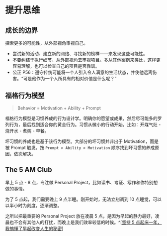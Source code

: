 # 提升思维

## 成长的边界

探索更多的可能性，从外部视角审视自己。

- 尝试新的活动、建立新的网络、寻找新的榜样——来发现这些可能性。
- 不要纠结于执行细节，从外部视角去审视项目。多从其他案例来类比，这样更容易理解，也可以检查自己的项目是否靠谱。
- 公正 P56：遵守传统可能将一个人引入令人满意的生活状态，并使他远离伤害。“可是他作为一个人所具有的相对价值是什么呢？”

## 福格行为模型

> Behavior = Motivation + Ability + Prompt

福格行为模型是习惯养成的行为设计学。明确你的愿望或成果，然后尽可能多的罗列行为，最后找到适合你的黄金行为。习惯从微小的行动开始，比如：开煤气灶 - 烧开水 - 煮粥 - 早餐。

坏习惯的养成也是基于该行为模型。大部分的坏习惯并非出于 Motivation，而是被 Prompt 触发。按 `Prompt > Ability > Motivation` 顺序找到坏习惯的养成原因，依次解决。

## The 5 AM Club

早上 5 点 - 8 点，专注做 Personal Project，比如读书、考证、写作和你特别想做的事情。

为了 5 点起，我们需要晚上 9 点半睡。刚开始时，无法立刻调到 10 点睡觉，可以以半小时为刻度，逐渐调整。

之所以把最重要的 Personal Project 放在凌晨 5 点，是因为早起的静力最好，凌晨也不会有其他人的打扰，而晚上是我们效率较低的时候。^[[坚持 5 点起床一年，我搞懂了早起改变人生的秘密](https://www.youtube.com/watch?v=4zXTyc2ZjXM)]
